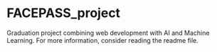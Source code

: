 # FACEPASS_project
Graduation project combining web development with AI and Machine Learning. For more information, consider reading the readme file.

